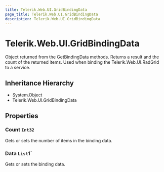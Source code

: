 ```yaml
---
title: Telerik.Web.UI.GridBindingData
page_title: Telerik.Web.UI.GridBindingData
description: Telerik.Web.UI.GridBindingData
---
```


# Telerik.Web.UI.GridBindingData

Object returned from the GetBindingData methods. Returns
            a result and the count of the returned items. Used when binding the Telerik.Web.UI.RadGrid to a service.

## Inheritance Hierarchy

* System.Object
* Telerik.Web.UI.GridBindingData

## Properties

###  Count `Int32`

Gets or sets the number of items in the binding data.

###  Data `List`1`

Gets or sets the binding data.

